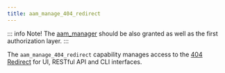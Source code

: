 ```yaml
---
title: aam_manage_404_redirect
---
```


::: info Note!
The [aam_manager](/plugin/advanced-access-manager/capability/aam_manager) should be also granted as well as the first authorization layer.
:::

The `aam_manage_404_redirect` capability manages access to the [404 Redirect](/plugin/advanced-access-manager/service/404-redirect) for UI, RESTful API and CLI interfaces.